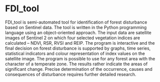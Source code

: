 # FDI_tool
FDI_tool is semi-automated tool for identification of forest disturbance based on Sentinel data. The tool is written in the Python programming language using an object-oriented approach. The input data are satellite images of Sentinel 2 on which four selected vegetation indices are calculated – NDVI, RSR, RVSI and REIP. The program is interactive and the final decision on forest disturbance is supported by graphs, time series, statistical indicators and colour representation of index values on the satellite image. The program is possible to use for any forest area with the character of a temperate zone. The results rather indicate the areas of significant change. Precise determination of the occurrence, causes and consequences of disturbance requires further detailed research.
